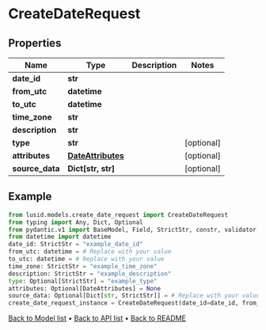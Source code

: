 # CreateDateRequest

## Properties
Name | Type | Description | Notes
------------ | ------------- | ------------- | -------------
**date_id** | **str** |  | 
**from_utc** | **datetime** |  | 
**to_utc** | **datetime** |  | 
**time_zone** | **str** |  | 
**description** | **str** |  | 
**type** | **str** |  | [optional] 
**attributes** | [**DateAttributes**](DateAttributes.md) |  | [optional] 
**source_data** | **Dict[str, str]** |  | [optional] 
## Example

```python
from lusid.models.create_date_request import CreateDateRequest
from typing import Any, Dict, Optional
from pydantic.v1 import BaseModel, Field, StrictStr, constr, validator
from datetime import datetime
date_id: StrictStr = "example_date_id"
from_utc: datetime = # Replace with your value
to_utc: datetime = # Replace with your value
time_zone: StrictStr = "example_time_zone"
description: StrictStr = "example_description"
type: Optional[StrictStr] = "example_type"
attributes: Optional[DateAttributes] = None
source_data: Optional[Dict[str, StrictStr]] = # Replace with your value
create_date_request_instance = CreateDateRequest(date_id=date_id, from_utc=from_utc, to_utc=to_utc, time_zone=time_zone, description=description, type=type, attributes=attributes, source_data=source_data)

```

[Back to Model list](../README.md#documentation-for-models) &#8226; [Back to API list](../README.md#documentation-for-api-endpoints) &#8226; [Back to README](../README.md)

